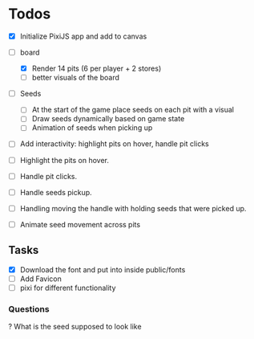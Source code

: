 # Todos

- [x] Initialize PixiJS app and add to canvas

- [ ] board
  - [x] Render 14 pits (6 per player + 2 stores)
  - [ ] better visuals of the board

- [ ] Seeds
  - [ ] At the start of the game place seeds on each pit with a visual
  - [ ] Draw seeds dynamically based on game state
  - [ ] Animation of seeds when picking up

- [ ] Add interactivity: highlight pits on hover, handle pit clicks
- [ ] Highlight the pits on hover.
- [ ] Handle pit clicks.
- [ ] Handle seeds pickup.
- [ ] Handling moving the handle with holding seeds that were picked up.

- [ ] Animate seed movement across pits

## Tasks

- [x] Download the font and put into inside public/fonts
- [ ] Add Favicon
- [ ] pixi for different functionality

### Questions

? What is the seed supposed to look like
